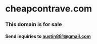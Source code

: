 # cheapcontrave.com
### This domain is for sale
#### Send inquiries to [austin881@gmail.com](mailto:austin881@gmail.com)
